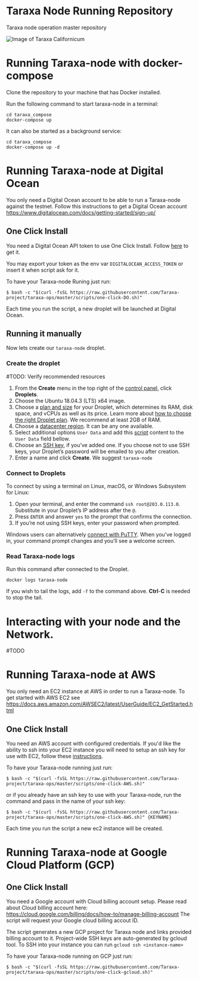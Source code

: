 # Taraxa Node Running Repository
Taraxa node operation master repository

![Image of Taraxa Californicum](https://raw.githubusercontent.com/Taraxa-project/taraxa-ops/master/taraxa_californicum.png)


# Running Taraxa-node with docker-compose

Clone the repository to your machine that has Docker installed.

Run the following command to start taraxa-node in a terminal:

```
cd taraxa_compose
docker-compose up
```

It can also be started as a background service:

```
cd taraxa_compose
docker-compose up -d
```

# Running Taraxa-node at Digital Ocean
You only need a Digital Ocean account to be able to run a Taraxa-node against the testnet.
Follow this instructions to get a Digital Ocean account https://www.digitalocean.com/docs/getting-started/sign-up/

## One Click Install
You need a Digital Ocean API token to use One Click Install.
Follow [here](https://www.digitalocean.com/docs/api/create-personal-access-token/) to get it.

You may export your token as the env var `DIGITALOCEAN_ACCESS_TOKEN` or insert it when script ask for it.

To have your Taraxa-node Runing just run:
```
$ bash -c "$(curl -fsSL https://raw.githubusercontent.com/Taraxa-project/taraxa-ops/master/scripts/one-click-DO.sh)"
```

Each time you run the script, a new droplet will be launched at Digital Ocean.

## Running it manually
Now lets create our `taraxa-node` droplet.

### Create the droplet
#TODO: Verify recommended resources

1.  From the  **Create**  menu in the top right of the  [control panel](https://cloud.digitalocean.com/), click  **Droplets**.
2.  Choose the Ubuntu 18.04.3 (LTS) x64 image.
3.  Choose a  [plan and size](https://www.digitalocean.com/docs/droplets/#plans-and-pricing)  for your Droplet, which determines its RAM, disk space, and vCPUs as well as its price. Learn more about  [how to choose the right Droplet plan](https://www.digitalocean.com/docs/droplets/resources/choose-plan/). We recommend at least 2GB of RAM.
5.  Choose a  [datacenter region](https://www.digitalocean.com/docs/droplets/#regional-availability). It can be any one available.
6.  Select additional options `User Data` and add this [script](https://raw.githubusercontent.com/Taraxa-project/taraxa-ops/master/scripts/ubuntu-install-and-run-node.sh) content to the `User Data` field bellow.
7.  Choose an  [SSH key](https://www.digitalocean.com/docs/droplets/how-to/add-ssh-keys/), if you’ve added one. If you choose not to use SSH keys, your Droplet’s password will be emailed to you after creation.
8.  Enter a name and click  **Create**. We suggest `taraxa-node`

### Connect to Droplets

To connect by using a terminal on Linux, macOS, or Windows Subsystem for Linux:

1.  Open your terminal, and enter the command  `ssh root@203.0.113.0`.
    Substitute in your Droplet’s IP address after the `@`.
2.  Press  `ENTER`  and answer  `yes`  to the prompt that confirms the connection.
3.  If you’re not using SSH keys, enter your password when prompted.

Windows users can alternatively  [connect with PuTTY](https://www.digitalocean.com/docs/droplets/how-to/connect-with-ssh/putty/).
When you’ve logged in, your command prompt changes and you’ll see a welcome screen.

### Read Taraxa-node logs
Run this command after connected to the Droplet.

```
docker logs taraxa-node
```

If you wish to tail the logs, add `-f` to the command above. **Ctrl**-**C** is needed to stop the tail.

# Interacting with your node and the Network.
#TODO

# Running Taraxa-node at AWS
You only need an EC2 instance at AWS in order to run a Taraxa-node. To get started with AWS EC2 see https://docs.aws.amazon.com/AWSEC2/latest/UserGuide/EC2_GetStarted.html

## One Click Install
You need an AWS account with configured credentials. If you'd like the ability to ssh into your EC2 instance you will need to setup an ssh key for use with EC2, follow these [instructions](https://docs.aws.amazon.com/AWSEC2/latest/UserGuide/ec2-key-pairs.html#having-ec2-create-your-key-pair).

To have your Taraxa-node running just run:
```
$ bash -c "$(curl -fsSL https://raw.githubusercontent.com/Taraxa-project/taraxa-ops/master/scripts/one-click-AWS.sh)"
```
or if you already have an ssh key to use with your Taraxa-node, run the command and pass in the name of your ssh key:
```
$ bash -c "$(curl -fsSL https://raw.githubusercontent.com/Taraxa-project/taraxa-ops/master/scripts/one-click-AWS.sh)" {KEYNAME}
```
Each time you run the script a new ec2 instance will be created.


# Running Taraxa-node at Google Cloud Platform (GCP)

## One Click Install
You need a Google account with Cloud billing account setup. 
Please read about Cloud billing account here: https://cloud.google.com/billing/docs/how-to/manage-billing-account
The script will request your Google cloud billing accout ID.

The script generates a new GCP project for Taraxa node and links provided billing account to it.
Project-wide SSH keys are auto-generated by gcloud tool.
To SSH into your instance you can run `gcloud ssh <instance-name>`

To have your Taraxa-node running on GCP just run:
```
$ bash -c "$(curl -fsSL https://raw.githubusercontent.com/Taraxa-project/taraxa-ops/master/scripts/one-click-gcloud.sh)"
```


